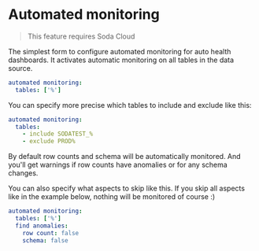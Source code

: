 # Automated monitoring

> This feature requires Soda Cloud

The simplest form to configure automated monitoring for auto health dashboards. 
It activates automatic monitoring on all tables in the data source. 

```yaml
automated monitoring:
  tables: ['%']
```

You can specify more precise which tables to include and exclude like this:
```yaml
automated monitoring:
  tables:
    - include SODATEST_%
    - exclude PROD%
```

By default row counts and schema will be automatically monitored.  And you'll 
get warnings if row counts have anomalies or for any schema changes.

You can also specify what aspects to skip like this.  If you skip 
all aspects like in the example below, nothing will be monitored of course :)

```yaml
automated monitoring:
  tables: ['%']
  find anomalies:
    row count: false
    schema: false
```
